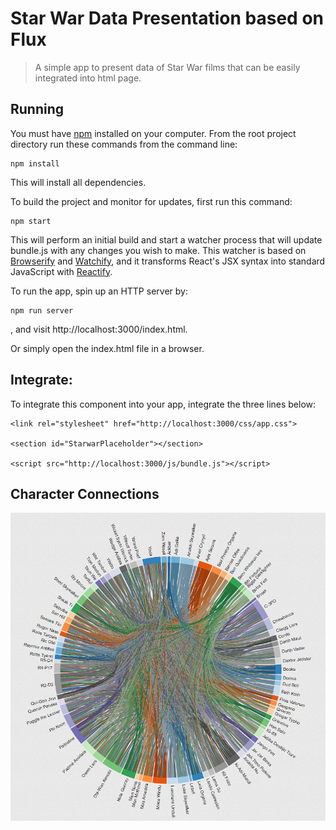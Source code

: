 # Star War Data Presentation based on Flux

> A simple app to present data of Star War films that can be easily integrated into html page.


## Running

You must have [npm](https://www.npmjs.org/) installed on your computer.
From the root project directory run these commands from the command line:

    npm install

This will install all dependencies.

To build the project and monitor for updates, first run this command:

    npm start

This will perform an initial build and start a watcher process that will update bundle.js with any changes you wish to make.  This watcher is based on [Browserify](http://browserify.org/) and [Watchify](https://github.com/substack/watchify), and it transforms React's JSX syntax into standard JavaScript with [Reactify](https://github.com/andreypopp/reactify).

To run the app, spin up an HTTP server by:

    npm run server

, and visit http://localhost:3000/index.html.

Or simply open the index.html file in a browser.

## Integrate:

To integrate this component into your app, integrate the three lines below:

    <link rel="stylesheet" href="http://localhost:3000/css/app.css">

    <section id="StarwarPlaceholder"></section>

    <script src="http://localhost:3000/js/bundle.js"></script>

## Character Connections

![character-connections-chord](starwar.png)